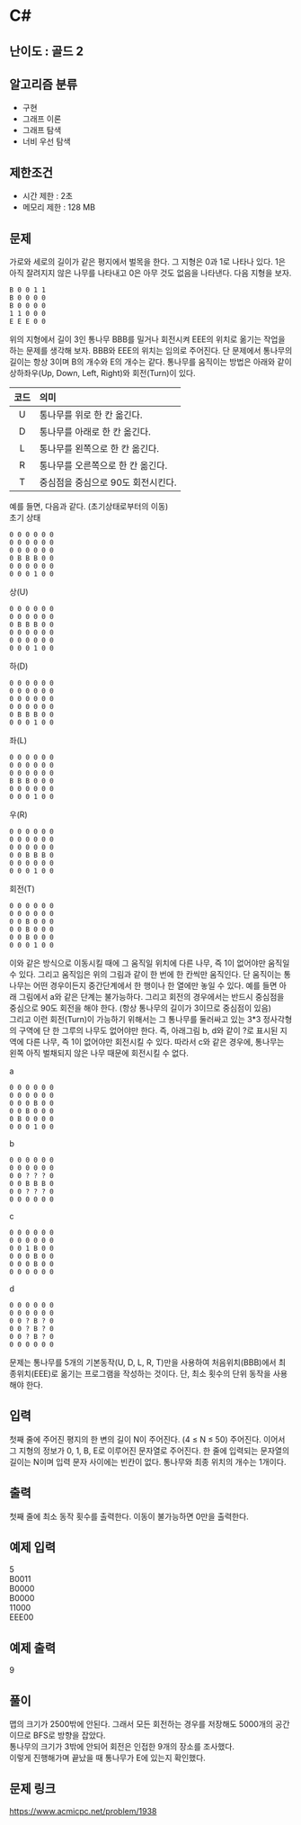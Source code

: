 # C#

## 난이도 : 골드 2

## 알고리즘 분류
  - 구현
  - 그래프 이론
  - 그래프 탐색
  - 너비 우선 탐색

## 제한조건
  - 시간 제한 : 2초
  - 메모리 제한 : 128 MB

## 문제
가로와 세로의 길이가 같은 평지에서 벌목을 한다. 그 지형은 0과 1로 나타나 있다. 1은 아직 잘려지지 않은 나무를 나타내고 0은 아무 것도 없음을 나타낸다. 다음 지형을 보자.<br/>

	B 0 0 1 1
	B 0 0 0 0
	B 0 0 0 0
	1 1 0 0 0
	E E E 0 0

위의 지형에서 길이 3인 통나무 BBB를 밀거나 회전시켜 EEE의 위치로 옮기는 작업을 하는 문제를 생각해 보자. BBB와 EEE의 위치는 임의로 주어진다. 단 문제에서 통나무의 길이는 항상 3이며 B의 개수와 E의 개수는 같다. 통나무를 움직이는 방법은 아래와 같이 상하좌우(Up, Down, Left, Right)와 회전(Turn)이 있다.<br/>

|코드|의미|
|:---:|:---|
|U|통나무를 위로 한 칸 옮긴다.|
|D|통나무를 아래로 한 칸 옮긴다.|
|L|통나무를 왼쪽으로 한 칸 옮긴다.|
|R|통나무를 오른쪽으로 한 칸 옮긴다.|
|T|중심점을 중심으로 90도 회전시킨다.|

예를 들면, 다음과 같다. (초기상태로부터의 이동)<br/>
초기 상태<br/>

	0 0 0 0 0 0
	0 0 0 0 0 0
	0 0 0 0 0 0
	0 B B B 0 0
	0 0 0 0 0 0
	0 0 0 1 0 0


상(U)<br/>

	0 0 0 0 0 0
	0 0 0 0 0 0
	0 B B B 0 0
	0 0 0 0 0 0
	0 0 0 0 0 0
	0 0 0 1 0 0

하(D)<br/>

	0 0 0 0 0 0
	0 0 0 0 0 0
	0 0 0 0 0 0
	0 0 0 0 0 0
	0 B B B 0 0
	0 0 0 1 0 0

좌(L)<br/>

	0 0 0 0 0 0
	0 0 0 0 0 0
	0 0 0 0 0 0
	B B B 0 0 0
	0 0 0 0 0 0
	0 0 0 1 0 0

우(R)<br/>

	0 0 0 0 0 0
	0 0 0 0 0 0
	0 0 0 0 0 0
	0 0 B B B 0
	0 0 0 0 0 0
	0 0 0 1 0 0

회전(T)<br/>

	0 0 0 0 0 0
	0 0 0 0 0 0
	0 0 B 0 0 0
	0 0 B 0 0 0
	0 0 B 0 0 0
	0 0 0 1 0 0

이와 같은 방식으로 이동시킬 때에 그 움직일 위치에 다른 나무, 즉 1이 없어야만 움직일 수 있다. 그리고 움직임은 위의 그림과 같이 한 번에 한 칸씩만 움직인다. 단 움직이는 통나무는 어떤 경우이든지 중간단계에서 한 행이나 한 열에만 놓일 수 있다. 예를 들면 아래 그림에서 a와 같은 단계는 불가능하다. 그리고 회전의 경우에서는 반드시 중심점을 중심으로 90도 회전을 해야 한다. (항상 통나무의 길이가 3이므로 중심점이 있음)<br/>
그리고 이런 회전(Turn)이 가능하기 위해서는 그 통나무를 둘러싸고 있는 3*3 정사각형의 구역에 단 한 그루의 나무도 없어야만 한다. 즉, 아래그림 b, d와 같이 ?로 표시된 지역에 다른 나무, 즉 1이 없어야만 회전시킬 수 있다. 따라서 c와 같은 경우에, 통나무는 왼쪽 아직 벌채되지 않은 나무 때문에 회전시킬 수 없다.<br/>

a<br/>

	0 0 0 0 0 0
	0 0 0 0 0 0
	0 0 0 B 0 0
	0 0 B 0 0 0
	0 B 0 0 0 0
	0 0 0 1 0 0

b<br/>

	0 0 0 0 0 0
	0 0 0 0 0 0
	0 0 ? ? ? 0
	0 0 B B B 0
	0 0 ? ? ? 0
	0 0 0 0 0 0

c<br/>

	0 0 0 0 0 0
	0 0 0 0 0 0
	0 0 1 B 0 0
	0 0 0 B 0 0
	0 0 0 B 0 0
	0 0 0 0 0 0

d<br/>

	0 0 0 0 0 0
	0 0 0 0 0 0
	0 0 ? B ? 0
	0 0 ? B ? 0
	0 0 ? B ? 0
	0 0 0 0 0 0

문제는 통나무를 5개의 기본동작(U, D, L, R, T)만을 사용하여 처음위치(BBB)에서 최종위치(EEE)로 옮기는 프로그램을 작성하는 것이다. 단, 최소 횟수의 단위 동작을 사용해야 한다.<br/>

## 입력
첫째 줄에 주어진 평지의 한 변의 길이 N이 주어진다. (4 ≤ N ≤ 50) 주어진다. 이어서 그 지형의 정보가 0, 1, B, E로 이루어진 문자열로 주어진다. 한 줄에 입력되는 문자열의 길이는 N이며 입력 문자 사이에는 빈칸이 없다. 통나무와 최종 위치의 개수는 1개이다.<br/>

## 출력
첫째 줄에 최소 동작 횟수를 출력한다. 이동이 불가능하면 0만을 출력한다.<br/>

## 예제 입력
5<br/>
B0011<br/>
B0000<br/>
B0000<br/>
11000<br/>
EEE00<br/>

## 예제 출력
9<br/>

## 풀이
맵의 크기가 2500밖에 안된다. 그래서 모든 회전하는 경우를 저장해도 5000개의 공간이므로 BFS로 방향을 잡았다.<br/>
통나무의 크기가 3밖에 안되어 회전은 인접한 9개의 장소를 조사했다.<br/>
이렇게 진행해가며 끝났을 때 통나무가 E에 있는지 확인했다.<br/>


## 문제 링크
https://www.acmicpc.net/problem/1938